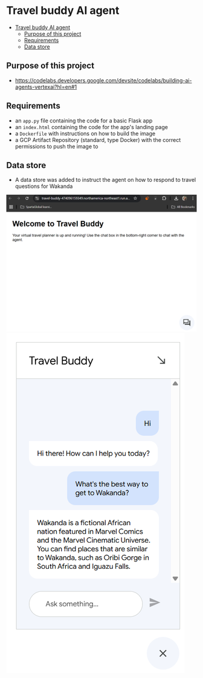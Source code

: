 # Travel buddy AI agent

- [Travel buddy AI agent](#travel-buddy-ai-agent)
  - [Purpose of this project](#purpose-of-this-project)
  - [Requirements](#requirements)
  - [Data store](#data-store)

## Purpose of this project

- https://codelabs.developers.google.com/devsite/codelabs/building-ai-agents-vertexai?hl=en#1 

## Requirements

- an `app.py` file containing the code for a basic Flask app
- an `index.html` containing the code for the app's landing page
- a `Dockerfile` with instructions on how to build the image
- a GCP Artifact Repository (standard, type Docker) with the correct permissions to push the image to

## Data store

- A data store was added to instruct the agent on how to respond to travel questions for Wakanda

![working index.html](image.png)
![Wakanda question](image-1.png)